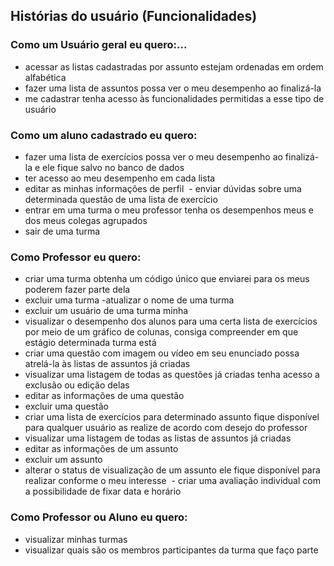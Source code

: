 
## [](#header-2) Histórias do usuário (Funcionalidades)


### [](#header-3)Como um Usuário geral eu quero:... 
  - acessar as listas cadastradas por assunto estejam ordenadas em ordem alfabética 
  - fazer uma lista de assuntos possa ver o meu desempenho ao finalizá-la 
  - me cadastrar tenha acesso às funcionalidades permitidas a esse tipo de usuário 
  
  
### [](#header-3) Como um aluno cadastrado eu quero: 
  - fazer uma lista de exercícios possa ver o meu desempenho ao finalizá-la e ele fique salvo no banco de dados 
  - ter acesso ao meu desempenho em cada lista
  - editar as minhas informações de perfil 
  - enviar dúvidas sobre uma determinada questão de uma lista de exercício
  - entrar em uma turma o meu professor tenha os desempenhos meus e dos meus colegas agrupados 
  - sair de uma turma

### [](#header-3) Como Professor eu quero: 
  - criar uma turma obtenha um código único que enviarei para os meus poderem fazer parte dela 
  - excluir uma turma -atualizar o nome de uma turma 
  - excluir um usuário de uma turma minha 
  - visualizar o desempenho dos alunos para uma certa lista de exercícios por meio de um gráfico de colunas, consiga compreender em que estágio determinada turma está 
  - criar uma questão com imagem ou vídeo em seu enunciado possa atrelá-la às listas de assuntos já criadas 
  - visualizar uma listagem de todas as questões já criadas tenha acesso a exclusão ou edição delas 
  - editar as informações de uma questão 
  - excluir uma questão 
  - criar uma lista de exercícios para determinado assunto fique disponível para qualquer usuário as realize de acordo com desejo do professor 
  - visualizar uma listagem de todas as listas de assuntos já criadas 
  - editar as informações de um assunto 
  - excluir um assunto 
  - alterar o status de visualização de um assunto ele fique disponível para realizar conforme o meu interesse 
  - criar uma avaliação individual com a possibilidade de fixar data e horário
  

### [](#header-3) Como Professor ou Aluno eu quero: 
  - visualizar minhas turmas 
  - visualizar quais são os membros participantes da turma que faço parte 
  
  

